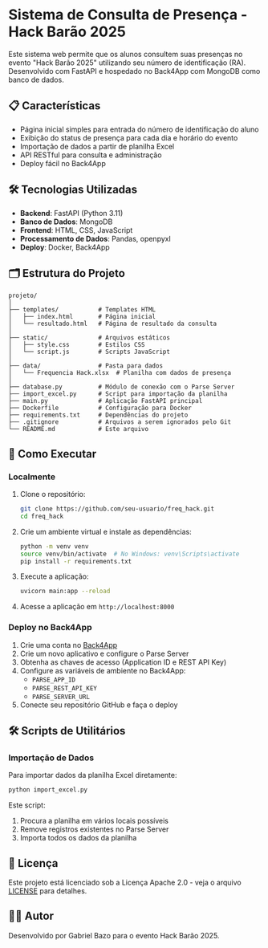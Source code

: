 # Sistema de Consulta de Presença - Hack Barão 2025

Este sistema web permite que os alunos consultem suas presenças no evento "Hack Barão 2025" utilizando seu número de identificação (RA). Desenvolvido com FastAPI e hospedado no Back4App com MongoDB como banco de dados.

## 📋 Características

- Página inicial simples para entrada do número de identificação do aluno
- Exibição do status de presença para cada dia e horário do evento
- Importação de dados a partir de planilha Excel
- API RESTful para consulta e administração
- Deploy fácil no Back4App

## 🛠️ Tecnologias Utilizadas

- **Backend**: FastAPI (Python 3.11)
- **Banco de Dados**: MongoDB
- **Frontend**: HTML, CSS, JavaScript
- **Processamento de Dados**: Pandas, openpyxl
- **Deploy**: Docker, Back4App

## 🗂️ Estrutura do Projeto

```
projeto/
│
├── templates/           # Templates HTML
│   ├── index.html       # Página inicial
│   └── resultado.html   # Página de resultado da consulta
│
├── static/              # Arquivos estáticos
│   ├── style.css        # Estilos CSS
│   └── script.js        # Scripts JavaScript
│
├── data/                # Pasta para dados
│   └── Frequencia Hack.xlsx  # Planilha com dados de presença
│
├── database.py          # Módulo de conexão com o Parse Server
├── import_excel.py      # Script para importação da planilha
├── main.py              # Aplicação FastAPI principal
├── Dockerfile           # Configuração para Docker
├── requirements.txt     # Dependências do projeto
├── .gitignore           # Arquivos a serem ignorados pelo Git
└── README.md            # Este arquivo
```

## 🚀 Como Executar

### Localmente

1. Clone o repositório:
   ```bash
   git clone https://github.com/seu-usuario/freq_hack.git
   cd freq_hack
   ```

2. Crie um ambiente virtual e instale as dependências:
   ```bash
   python -m venv venv
   source venv/bin/activate  # No Windows: venv\Scripts\activate
   pip install -r requirements.txt
   ```

3. Execute a aplicação:
   ```bash
   uvicorn main:app --reload
   ```

4. Acesse a aplicação em `http://localhost:8000`

### Deploy no Back4App

1. Crie uma conta no [Back4App](https://back4app.com/)
2. Crie um novo aplicativo e configure o Parse Server
3. Obtenha as chaves de acesso (Application ID e REST API Key)
4. Configure as variáveis de ambiente no Back4App:
   - `PARSE_APP_ID`
   - `PARSE_REST_API_KEY`
   - `PARSE_SERVER_URL`
5. Conecte seu repositório GitHub e faça o deploy

## 🛠️ Scripts de Utilitários

### Importação de Dados

Para importar dados da planilha Excel diretamente:

```bash
python import_excel.py
```

Este script:
1. Procura a planilha em vários locais possíveis
2. Remove registros existentes no Parse Server
3. Importa todos os dados da planilha

## 📄 Licença

Este projeto está licenciado sob a Licença Apache 2.0 - veja o arquivo [LICENSE](LICENSE) para detalhes.

## 👨‍💻 Autor

Desenvolvido por Gabriel Bazo para o evento Hack Barão 2025.

